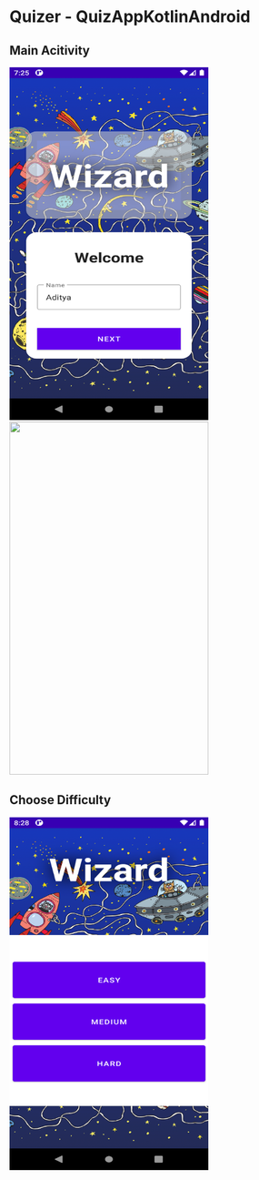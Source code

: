 # Quizer - QuizAppKotlinAndroid


## Main Acitivity
<img src="screenshot/MainActivity.png" width="350" height="620">    <img src="screenshots/screenshot_home_error.jpg" width="350" height="620">

## Choose Difficulty
<img src="screenshot/ChooseDifficulty.png" width="350" height="620">

